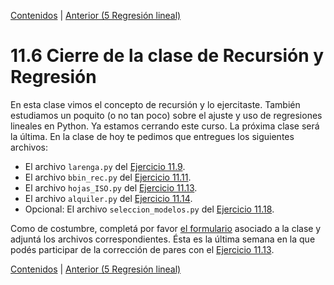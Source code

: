 [Contenidos](../Contenidos.md) \| [Anterior (5 Regresión lineal)](05_Regresion_Lineal.md)

# 11.6 Cierre de la clase de Recursión y Regresión

En esta clase vimos el concepto de recursión y lo ejercitaste. También estudiamos un poquito (o no tan poco) sobre el ajuste y uso de regresiones lineales en Python. Ya estamos cerrando este curso. La próxima clase será la última. En la clase de hoy te pedimos que entregues los siguientes archivos:

* El archivo `larenga.py` del [Ejercicio 11.9](../11_Recursion/04_EjerciciosRec.md#ejercicio-119-pascal).
* El archivo `bbin_rec.py` del [Ejercicio 11.11](../11_Recursion/04_EjerciciosRec.md#ejercicio-1111-búsqueda-binaria).
* El archivo `hojas_ISO.py` del [Ejercicio 11.13](../11_Recursion/04_EjerciciosRec.md#ejercicio-1113-hojas-iso-y-recursión).
* El archivo `alquiler.py` del  [Ejercicio 11.14](../11_Recursion/05_Regresion_Lineal.md#ejercicio-1114-precioalquiler-superficie).
* Opcional: El archivo `seleccion_modelos.py` del  [Ejercicio 11.18](../11_Recursion/05_Regresion_Lineal.md#ejercicio-1118-selección-de-modelos).

Como de costumbre, completá por favor [el formulario](https://docs.google.com/forms/d/1Ttqq8axr8wSFLcydLEO9YKzz3IvN0jdNTka-5Onm5lI) asociado a la clase y adjuntá los archivos correspondientes.
Ésta es la última semana en la que podés participar de la corrección de pares con el [Ejercicio 11.13](../11_Recursion/04_EjerciciosRec.md#ejercicio-1113-hojas-iso-y-recursión).


[Contenidos](../Contenidos.md) \| [Anterior (5 Regresión lineal)](05_Regresion_Lineal.md)

